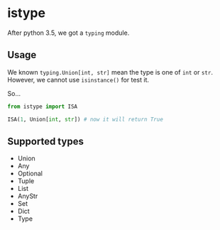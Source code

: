 # istype

After python 3.5, we got a `typing` module.

## Usage

We known `typing.Union[int, str]` mean the type is one of `int` or `str`.
However, we cannot use `isinstance()` for test it.

So...

``` py
from istype import ISA

ISA(1, Union[int, str]) # now it will return True
```

## Supported types

* Union
* Any
* Optional
* Tuple
* List
* AnyStr
* Set
* Dict
* Type
